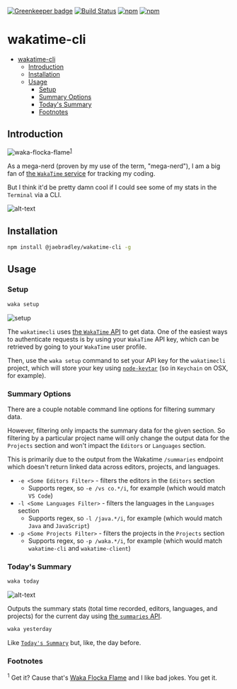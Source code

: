 [![Greenkeeper badge](https://badges.greenkeeper.io/jaebradley/wakatime-cli.svg)](https://greenkeeper.io/)
[![Build Status](https://travis-ci.org/jaebradley/wakatime-cli.svg?branch=master)](https://travis-ci.org/jaebradley/wakatime-cli)
[![npm](https://img.shields.io/npm/v/@jaebradley/wakatime-cli.svg)](https://www.npmjs.com/package/@jaebradley/wakatime-cli)
[![npm](https://img.shields.io/npm/dt/@jaebradley/wakatime-cli.svg)](https://www.npmjs.com/package/@jaebradley/wakatime-cli)

# wakatime-cli

- [wakatime-cli](#wakatime-cli)
  - [Introduction](#introduction)
  - [Installation](#installation)
  - [Usage](#usage)
    - [Setup](#setup)
    - [Summary Options](#summary-options)
    - [Today's Summary](#todays-summary)
    - [Footnotes](#footnotes)

## Introduction

![waka-flocka-flame](https://media.giphy.com/media/4FRN8FpBdaJYA/giphy.gif)<sup>[1](#waka-flocka-flame-footnote)</sup>

As a mega-nerd (proven by my use of the term, "mega-nerd"), I am a big fan of [the `WakaTime` service](https://wakatime.com) for tracking my coding.

But I think it'd be pretty damn cool if I could see some of my stats in the `Terminal` via a CLI.

![alt-text](https://imgur.com/nfJ4clj.png)

## Installation

```bash
npm install @jaebradley/wakatime-cli -g
```

## Usage

### Setup

```bash
waka setup
```

![setup](https://imgur.com/ygTGX4u.png)

The `wakatimecli` uses [the `WakaTime` API](https://wakatime.com/developers) to get data. One of the easiest ways to authenticate requests is by using your `WakaTime` API key, which can be retrieved by going to your `WakaTime` user profile.

Then, use the `waka setup` command to set your API key for the `wakatimecli` project, which will store your key using [`node-keytar`](https://github.com/atom/node-keytar) (so in `Keychain` on OSX, for example).

### Summary Options

There are a couple notable command line options for filtering summary data.

However, filtering only impacts the summary data for the given section. So filtering by a particular project name will only change the output data for the `Projects` section and won't impact the `Editors` or `Languages` section.

This is primarily due to the output from the Wakatime `/summaries` endpoint which doesn't return linked data across editors, projects, and languages.

- `-e <Some Editors Filter>` - filters the editors in the `Editors` section
  - Supports regex, so `-e /vs co.*/i`, for example (which would match `VS Code`)
- `-l <Some Languages Filter>` - filters the languages in the `Languages` section
  - Supports regex, so `-l /java.*/i`, for example (which would match `Java` and `JavaScript`)
- `-p <Some Projects Filter>` - filters the projects in the `Projects` section
  - Supports regex, so `-p /waka.*/i`, for example (which would match `wakatime-cli` and `wakatime-client`)

### Today's Summary

```bash
waka today
```

![alt-text](https://imgur.com/nfJ4clj.png)

Outputs the summary stats (total time recorded, editors, languages, and projects) for the current day using [the `summaries` API](https://wakatime.com/developers#summaries).

```bash
waka yesterday
```

Like [`Today's Summary`](#todays-summary) but, like, the day before.

### Footnotes

<a name="waka-flocka-flame-footnote"><sup>1</sup></a> Get it? Cause that's [Waka Flocka Flame](https://en.wikipedia.org/wiki/Waka_Flocka_Flame) and I like bad jokes. You get it.
